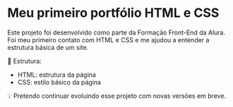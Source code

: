 # Meu primeiro portfólio HTML e CSS

Este projeto foi desenvolvido como parte da Formação Front-End da Alura.  
Foi meu primeiro contato com HTML e CSS e me ajudou a entender a estrutura básica de um site.

📁 Estrutura:  
- HTML: estrutura da página  
- CSS: estilo básico da página  

💡 Pretendo continuar evoluindo esse projeto com novas versões em breve.
